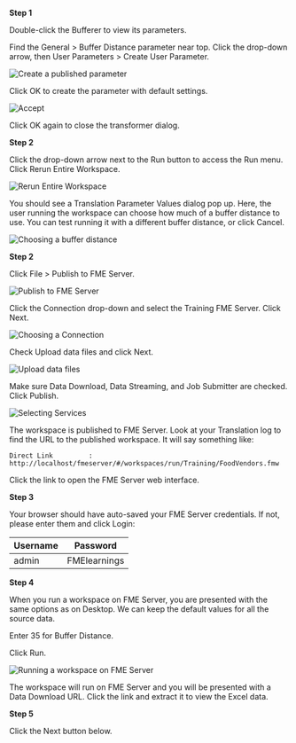 **Step 1**

Double-click the Bufferer to view its parameters.

Find the General > Buffer Distance parameter near top. Click the drop-down arrow, then User Parameters > Create User Parameter.

![Create a published parameter](./images/create.png)

Click OK to create the parameter with default settings.

![Accept](./images/parameter.png)

Click OK again to close the transformer dialog.

**Step 2**

Click the drop-down arrow next to the Run button to access the Run menu. Click Rerun Entire Workspace.

![Rerun Entire Workspace](./images/rerun.png)

You should see a Translation Parameter Values dialog pop up. Here, the user running the workspace can choose how much of a buffer distance to use. You can test running it with a different buffer distance, or click Cancel.

![Choosing a buffer distance](./images/prompt.png)

**Step 2**

Click File > Publish to FME Server.

![Publish to FME Server](./images/publish.png)

Click the Connection drop-down and select the Training FME Server. Click Next.

![Choosing a Connection](./images/connection.png)

Check Upload data files and click Next.

![Upload data files](./images/upload.png)

Make sure Data Download, Data Streaming, and Job Submitter are checked. Click Publish.

![Selecting Services](./images/services.png)

The workspace is published to FME Server. Look at your Translation log to find the URL to the published workspace. It will say something like:

`Direct Link         : http://localhost/fmeserver/#/workspaces/run/Training/FoodVendors.fmw`

Click the link to open the FME Server web interface.

**Step 3**

Your browser should have auto-saved your FME Server credentials. If not, please enter them and click Login:

| Username | Password     |
|----------|--------------|
| admin    | FMElearnings |

**Step 4**

When you run a workspace on FME Server, you are presented with the same options as on Desktop. We can keep the default values for all the source data.

Enter 35 for Buffer Distance.

Click Run.

![Running a workspace on FME Server](./images/run.png)

The workspace will run on FME Server and you will be presented with a Data Download URL. Click the link and extract it to view the Excel data.

**Step 5**

Click the Next button below.
